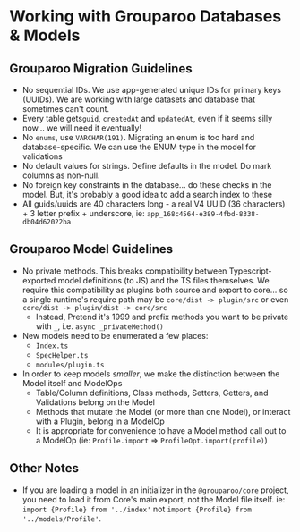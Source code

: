 # Working with Grouparoo Databases & Models

## Grouparoo Migration Guidelines

- No sequential IDs. We use app-generated unique IDs for primary keys (UUIDs). We are working with large datasets and database that sometimes can't count.
- Every table gets`guid`, `createdAt` and `updatedAt`, even if it seems silly now... we will need it eventually!
- No `enums`, use `VARCHAR(191)`. Migrating an enum is too hard and database-specific. We can use the ENUM type in the model for validations
- No default values for strings. Define defaults in the model. Do mark columns as non-null.
- No foreign key constraints in the database... do these checks in the model. But, it's probably a good idea to add a search index to these
- All guids/uuids are 40 characters long - a real V4 UUID (36 characters) + 3 letter prefix + underscore, ie: `app_168c4564-e389-4fbd-8338-db04d62022ba`

## Grouparoo Model Guidelines

- No private methods. This breaks compatibility between Typescript-exported model definitions (to JS) and the TS files themselves. We require this compatibility as plugins both source and export to core... so a single runtime's require path may be `core/dist -> plugin/src` or even `core/dist -> plugin/dist -> core/src`
  - Instead, Pretend it's 1999 and prefix methods you want to be private with `_`, i.e. `async _privateMethod()`
- New models need to be enumerated a few places:
  - `Index.ts`
  - `SpecHelper.ts`
  - `modules/plugin.ts`
- In order to keep models _smaller_, we make the distinction between the Model itself and ModelOps
  - Table/Column definitions, Class methods, Setters, Getters, and Validations belong on the Model
  - Methods that mutate the Model (or more than one Model), or interact with a Plugin, belong in a ModelOp
  - It is appropriate for convenience to have a Model method call out to a ModelOp (ie: `Profile.import` => `ProfileOpt.import(profile)`)

## Other Notes

- If you are loading a model in an initializer in the `@grouparoo/core` project, you need to load it from Core's main export, not the Model file itself. ie: `import {Profile} from '../index'` not `import {Profile} from '../models/Profile'`.
